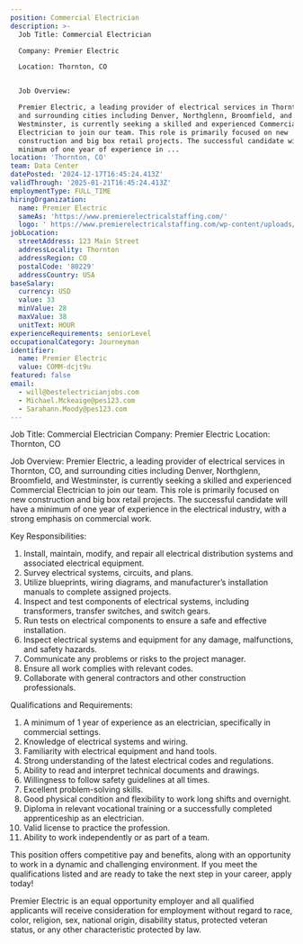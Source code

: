 ```yaml
---
position: Commercial Electrician
description: >-
  Job Title: Commercial Electrician

  Company: Premier Electric

  Location: Thornton, CO 


  Job Overview:

  Premier Electric, a leading provider of electrical services in Thornton, CO,
  and surrounding cities including Denver, Northglenn, Broomfield, and
  Westminster, is currently seeking a skilled and experienced Commercial
  Electrician to join our team. This role is primarily focused on new
  construction and big box retail projects. The successful candidate will have a
  minimum of one year of experience in ...
location: 'Thornton, CO'
team: Data Center
datePosted: '2024-12-17T16:45:24.413Z'
validThrough: '2025-01-21T16:45:24.413Z'
employmentType: FULL_TIME
hiringOrganization:
  name: Premier Electric
  sameAs: 'https://www.premierelectricalstaffing.com/'
  logo: ' https://www.premierelectricalstaffing.com/wp-content/uploads/2020/05/Premier-Electrical-Staffing-logo.png'
jobLocation:
  streetAddress: 123 Main Street
  addressLocality: Thornton
  addressRegion: CO
  postalCode: '80229'
  addressCountry: USA
baseSalary:
  currency: USD
  value: 33
  minValue: 28
  maxValue: 38
  unitText: HOUR
experienceRequirements: seniorLevel
occupationalCategory: Journeyman
identifier:
  name: Premier Electric
  value: COMM-dcjt9u
featured: false
email:
  - will@bestelectricianjobs.com
  - Michael.Mckeaige@pes123.com
  - Sarahann.Moody@pes123.com
---
```




Job Title: Commercial Electrician
Company: Premier Electric
Location: Thornton, CO 

Job Overview:
Premier Electric, a leading provider of electrical services in Thornton, CO, and surrounding cities including Denver, Northglenn, Broomfield, and Westminster, is currently seeking a skilled and experienced Commercial Electrician to join our team. This role is primarily focused on new construction and big box retail projects. The successful candidate will have a minimum of one year of experience in the electrical industry, with a strong emphasis on commercial work. 

Key Responsibilities:

1. Install, maintain, modify, and repair all electrical distribution systems and associated electrical equipment.
2. Survey electrical systems, circuits, and plans.
3. Utilize blueprints, wiring diagrams, and manufacturer’s installation manuals to complete assigned projects.
4. Inspect and test components of electrical systems, including transformers, transfer switches, and switch gears.
5. Run tests on electrical components to ensure a safe and effective installation.
6. Inspect electrical systems and equipment for any damage, malfunctions, and safety hazards.
7. Communicate any problems or risks to the project manager.
8. Ensure all work complies with relevant codes.
9. Collaborate with general contractors and other construction professionals.

Qualifications and Requirements:

1. A minimum of 1 year of experience as an electrician, specifically in commercial settings.
2. Knowledge of electrical systems and wiring.
3. Familiarity with electrical equipment and hand tools.
4. Strong understanding of the latest electrical codes and regulations.
5. Ability to read and interpret technical documents and drawings.
6. Willingness to follow safety guidelines at all times.
7. Excellent problem-solving skills.
8. Good physical condition and flexibility to work long shifts and overnight.
9. Diploma in relevant vocational training or a successfully completed apprenticeship as an electrician.
10. Valid license to practice the profession.
11. Ability to work independently or as part of a team.

This position offers competitive pay and benefits, along with an opportunity to work in a dynamic and challenging environment. If you meet the qualifications listed and are ready to take the next step in your career, apply today! 

Premier Electric is an equal opportunity employer and all qualified applicants will receive consideration for employment without regard to race, color, religion, sex, national origin, disability status, protected veteran status, or any other characteristic protected by law.
